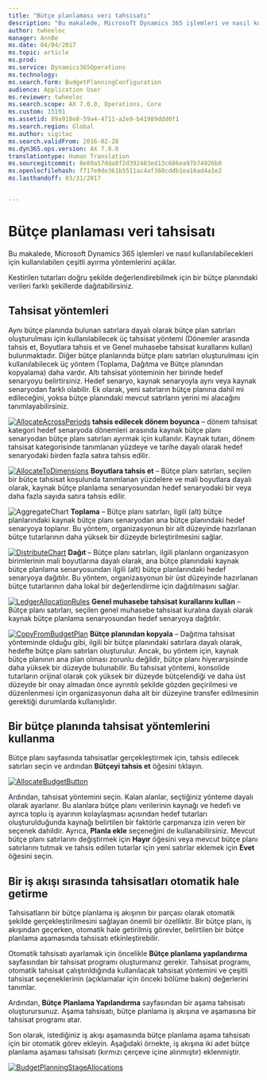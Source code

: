 ```yaml
---
title: "Bütçe planlaması veri tahsisatı"
description: "Bu makalede, Microsoft Dynamics 365 işlemleri ve nasıl kullanılabilecekleri için kullanılabilen çeşitli ayırma yöntemlerini açıklar."
author: twheeloc
manager: AnnBe
ms.date: 04/04/2017
ms.topic: article
ms.prod: 
ms.service: Dynamics365Operations
ms.technology: 
ms.search.form: BudgetPlanningConfiguration
audience: Application User
ms.reviewer: twheeloc
ms.search.scope: AX 7.0.0, Operations, Core
ms.custom: 15191
ms.assetid: 89a918e8-59a4-4711-a2e9-b41989ddd0f1
ms.search.region: Global
ms.author: sigitac
ms.search.validFrom: 2016-02-28
ms.dyn365.ops.version: AX 7.0.0
translationtype: Human Translation
ms.sourcegitcommit: 8e89a57dda8f2d392483ed13c686ea97b74926b0
ms.openlocfilehash: f717e9de361b5511ac4af360cddb1ea16ad4a1e2
ms.lasthandoff: 03/31/2017


---
```


# <a name="budget-planning-data-allocation"></a>Bütçe planlaması veri tahsisatı

Bu makalede, Microsoft Dynamics 365 işlemleri ve nasıl kullanılabilecekleri için kullanılabilen çeşitli ayırma yöntemlerini açıklar.  

Kestirilen tutarları doğru şekilde değerlendirebilmek için bir bütçe planındaki verileri farklı şekillerde dağıtabilirsiniz.

## <a name="allocation-methods"></a>Tahsisat yöntemleri
Aynı bütçe planında bulunan satırlara dayalı olarak bütçe plan satırları oluşturulması için kullanılabilecek üç tahsisat yöntemi (Dönemler arasında tahsis et, Boyutlara tahsis et ve Genel muhasebe tahsisat kurallarını kullan) bulunmaktadır. Diğer bütçe planlarında bütçe planı satırları oluşturulması için kullanılabilecek üç yöntem (Toplama, Dağıtma ve Bütçe planından kopyalama) daha vardır. Altı tahsisat yönteminin her birinde hedef senaryoyu belirtirsiniz. Hedef senaryo, kaynak senaryoyla aynı veya kaynak senaryodan farklı olabilir. Ek olarak, yeni satırların bütçe planına dahil mi edileceğini, yoksa bütçe planındaki mevcut satırların yerini mi alacağını tanımlayabilirsiniz.

[![AllocateAcrossPeriods](./media/allocateacrossperiods-300x259.png)](./media/allocateacrossperiods.png)<ph id="t1">
</ph>**tahsis edilecek dönem boyunca** – dönem tahsisat kategori hedef senaryoda dönemleri arasında kaynak bütçe planı senaryodan bütçe planı satırları ayırmak için kullanılır. Kaynak tutarı, dönem tahsisat kategorisinde tanımlanan yüzdeye ve tarihe dayalı olarak hedef senaryodaki birden fazla satıra tahsis edilir.         

[![AllocateToDimensions](./media/allocatetodimensions.jpg)](./media/allocatetodimensions.jpg)
**Boyutlara tahsis et** – Bütçe planı satırları, seçilen bir bütçe tahsisat koşulunda tanımlanan yüzdelere ve mali boyutlara dayalı olarak, kaynak bütçe planlama senaryosundan hedef senaryodaki bir veya daha fazla sayıda satıra tahsis edilir.           

![AggregateChart](./media/aggregatechart-300x230.png)
**Toplama** – Bütçe planı satırları, ilgili (alt) bütçe planlarındaki kaynak bütçe planı senaryodan ana bütçe planındaki hedef senaryoya toplanır. Bu yöntem, organizasyonun bir alt düzeyinde hazırlanan bütçe tutarlarının daha yüksek bir düzeyde birleştirilmesini sağlar.          

[![DistributeChart](./media/distributechart-300x230.png)](./media/distributechart.png)
**Dağıt** – Bütçe planı satırları, ilgili planların organizasyon birimlerinin mali boyutlarına dayalı olarak, ana bütçe planındaki kaynak bütçe planlama senaryosundan ilgili (alt) bütçe planlarındaki hedef senaryoya dağıtılır. Bu yöntem, organizasyonun bir üst düzeyinde hazırlanan bütçe tutarlarının daha lokal bir değerlendirme için dağıtılmasını sağlar.           

[![LedgerAllocationRules](./media/ledgerallocationrules-300x202.png)](./media/ledgerallocationrules.png)
**Genel muhasebe tahsisat kurallarını kullan** – Bütçe planı satırları, seçilen genel muhasebe tahsisat kuralına dayalı olarak kaynak bütçe planlama senaryosundan hedef senaryoya dağıtılır. 

[![CopyFromBudgetPlan](./media/copyfrombudgetplan-187x300.png)](./media/copyfrombudgetplan.png)
**Bütçe planından kopyala** – Dağıtma tahsisat yönteminde olduğu gibi, ilgili bir bütçe planındaki satırlara dayalı olarak, hedefte bütçe planı satırları oluşturulur. Ancak, bu yöntem için, kaynak bütçe planının ana plan olması zorunlu değildir, bütçe planı hiyerarşisinde daha yüksek bir düzeyde bulunabilir. Bu tahsisat yöntemi, konsolide tutarların orijinal olarak çok yüksek bir düzeyde bütçelendiği ve daha üst düzeyde bir onay almadan önce ayrıntılı şekilde gözden geçirilmesi ve düzenlenmesi için organizasyonun daha alt bir düzeyine transfer edilmesinin gerektiği durumlarda kullanışlıdır.          

## <a name="using-allocation-methods-in-a-budget-plan"></a>Bir bütçe planında tahsisat yöntemlerini kullanma
Bütçe planı sayfasında tahsisatlar gerçekleştirmek için, tahsis edilecek satırları seçin ve ardından **Bütçeyi tahsis et** öğesini tıklayın.

[![AllocateBudgetButton](./media/allocatebudgetbutton-300x84.png)](./media/allocatebudgetbutton.png) 

Ardından, tahsisat yöntemini seçin. Kalan alanlar, seçtiğiniz yönteme dayalı olarak ayarlanır. Bu alanlara bütçe planı verilerinin kaynağı ve hedefi ve ayrıca toplu iş ayarının kolaylaşması açısından hedef tutarları oluşturulduğunda kaynağı belirtilen bir faktörle çarpmanıza izin veren bir seçenek dahildir. Ayrıca, **Planla ekle** seçeneğini de kullanabilirsiniz. Mevcut bütçe planı satırlarını değiştirmek için **Hayır** öğesini veya mevcut bütçe planı satırlarını tutmak ve tahsis edilen tutarlar için yeni satırlar eklemek için **Evet** öğesini seçin.

## <a name="automating-allocations-during-a-workflow"></a>Bir iş akışı sırasında tahsisatları otomatik hale getirme
Tahsisatların bir bütçe planlama iş akışının bir parçası olarak otomatik şekilde gerçekleştirilmesini sağlayan önemli bir özelliktir. Bir bütçe planı, iş akışından geçerken, otomatik hale getirilmiş görevler, belirtilen bir bütçe planlama aşamasında tahsisatı etkinleştirebilir. 

Otomatik tahsisatı ayarlamak için öncelikle **Bütçe planlama yapılandırma** sayfasından bir tahsisat programı oluşturmanız gerekir. Tahsisat programı, otomatik tahsisat çalıştırıldığında kullanılacak tahsisat yöntemini ve çeşitli tahsisat seçeneklerinin (açıklamalar için önceki bölüme bakın) değerlerini tanımlar. 

Ardından, **Bütçe Planlama Yapılandırma** sayfasından bir aşama tahsisatı oluşturursunuz. Aşama tahsisatı, bütçe planlama iş akışına ve aşamasına bir tahsisat programı atar. 

Son olarak, istediğiniz iş akışı aşamasında bütçe planlama aşama tahsisatı için bir otomatik görev ekleyin. Aşağıdaki örnekte, iş akışına iki adet bütçe planlama aşaması tahsisatı (kırmızı çerçeve içine alınmıştır) eklenmiştir.

[![BudgetPlanningStageAllocations](./media/budgetplanningstageallocations-300x300.png)](./media/budgetplanningstageallocations.png)


